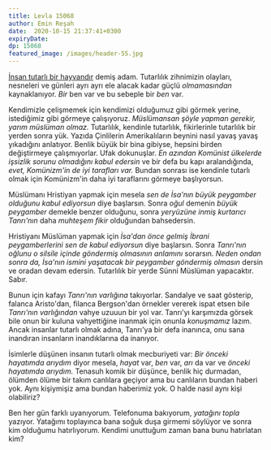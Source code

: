 ```yaml
---
title: Levla 15068 
author: Emin Reşah
date:  2020-10-15 21:37:41+0300
expiryDate:
dp: 15068
featured_image: /images/header-55.jpg
---
```


[İnsan tutarlı bir hayvandır](https://fs.blog/2016/08/commitment-consistency-bias/) demiş adam.
Tutarlılık zihnimizin olayları, nesneleri ve günleri ayrı ayrı ele alacak kadar güçlü *olmamasından*
kaynaklanıyor. *Bir* ben var ve bu sebeple bir *ben* var. 

Kendimizle çelişmemek için kendimizi olduğumuz gibi görmek yerine, istediğimiz gibi görmeye
çalışıyoruz. *Müslümansan şöyle yapman gerekir, yarım müslüman olmaz.* Tutarlılık, kendinle
tutarlılık, fikirlerinle tutarlılık bir yerden sonra yük. Yazıda Çinlilerin Amerikalıların beynini
nasıl yavaş yavaş yıkadığını anlatıyor. Benlik büyük bir bina gibiyse, hepsini birden değiştirmeye
çalışmıyorlar. Ufak dokunuşlar. *En azından Komünist ülkelerde işsizlik sorunu olmadığını kabul
edersin* ve bir defa bu kapı aralandığında, *evet, Komünizm'in de iyi tarafları var.* Bundan sonrası
ise kendinle tutarlı olmak için Komünizm'in daha iyi taraflarını görmeye başlıyorsun.

Müslümanı Hristiyan yapmak için mesela *sen de İsa'nın büyük peygamber olduğunu kabul ediyorsun*
diye başlarsın. Sonra *oğul* demenin *büyük peygamber* demekle benzer olduğunu, sonra *yeryüzüne
inmiş kurtarıcı Tanrı'nın* daha *muhteşem fikir* olduğundan bahsedersin. 

Hristiyanı Müslüman yapmak için *İsa'dan önce gelmiş İbrani peygamberlerini sen de kabul ediyorsun*
diye başlarsın. Sonra *Tanrı'nın oğlunu o silsile içinde göndermiş olmasının anlamını* sorarsın.
*Neden ondan sonra da, İsa'nın ismini yaşatacak bir peygamber göndermiş olmasın* dersin ve oradan
devam edersin. Tutarlılık bir yerde Sünni Müslüman yapacaktır. Sabır. 

Bunun için kafayı *Tanrı'nın varlığına* takıyorlar. Sandalye ve saat gösterip, falanca Aristo'dan,
filanca Bergson'dan örnekler vererek ispat etsen bile *Tanrı'nın varlığından* vahye uzuuun bir yol
var. Tanrı'yı karşımızda görsek bile onun bir kuluna vahyettiğine inanmak için onunla *konuşmamız*
lazım. Ancak insanlar tutarlı olmak adına, Tanrı'ya bir defa inanınca, onu sana inandıran insanların
inandıklarına da inanıyor.

İsimlerle düşünen insanın tutarlı olmak mecburiyeti var: *Bir önceki hayatımda arıydım* diyor
mesela, *hayat* var, *ben* var, *arı* da var ve *önceki hayatımda arıydım.* Tenasuh komik bir
düşünce, benlik hiç durmadan, ölümden ölüme bir takım canlılara geçiyor ama bu canlıların bundan
haberi yok. Aynı kişiymişiz ama bundan haberimiz yok. O halde nasıl aynı kişi olabiliriz? 

Ben her gün farklı uyanıyorum. Telefonuma bakıyorum, *yatağını topla* yazıyor. Yatağımı toplayınca
bana soğuk duşa girmemi söylüyor ve sonra kim olduğumu hatırlıyorum. Kendimi unuttuğum zaman bana
bunu hatırlatan kim?
